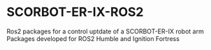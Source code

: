 # SCORBOT-ER-IX-ROS2
Ros2 packages for a control uptdate of a SCORBOT-ER-IX robot arm
Packages developed for ROS2 Humble and Ignition Fortress 
